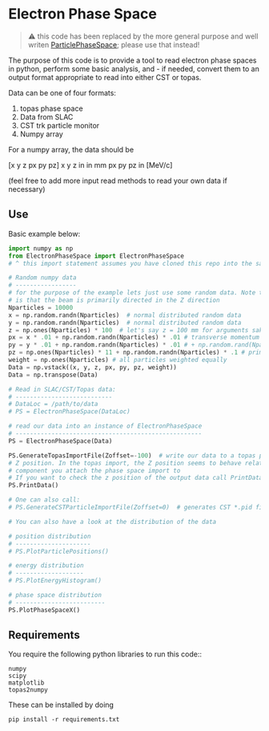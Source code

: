 # Electron Phase Space

> :warning: this code has been replaced by the more general purpose and well writen [ParticlePhaseSpace](https://github.com/bwheelz36/ParticlePhaseSpace); please use that instead! 

The purpose of this code is to provide a tool to read electron phase spaces in python, perform some basic analysis, and - if needed, convert them to an output format appropriate to read into either CST or topas.

Data can be one of four formats:

1. topas phase space
2. Data from SLAC
3. CST trk particle monitor
3. Numpy array

For a numpy array, the data should be

[x y z px py pz]
x y z in in mm
px py pz  in [MeV/c]

(feel free to add more input read methods to read your own data if necessary)

## Use

Basic example below:

```python
import numpy as np
from ElectronPhaseSpace import ElectronPhaseSpace
# ^ this import statement assumes you have cloned this repo into the same directory as this script

# Random numpy data
# -----------------
# for the purpose of the example lets just use some random data. Note that here and throughout the code the assumption
# is that the beam is primarily directed in the Z direction
Nparticles = 10000
x = np.random.randn(Nparticles)  # normal distributed random data
y = np.random.randn(Nparticles)  # normal distributed random data
z = np.ones(Nparticles) * 100  # let's say z = 100 mm for arguments sake
px = x * .01 + np.random.randn(Nparticles) * .01 # transverse momentum with some noise (MeV)
py = y * .01 + np.random.randn(Nparticles) * .01 # + np.random.rand(Nparticles) * .001 # transverse momentum with some noise (MeV)
pz = np.ones(Nparticles) * 11 + np.random.randn(Nparticles) * .1 # primary beam direction
weight = np.ones(Nparticles) # all particles weighted equally
Data = np.vstack((x, y, z, px, py, pz, weight))
Data = np.transpose(Data)

# Read in SLAC/CST/Topas data:
# ---------------------------
# DataLoc = /path/to/data
# PS = ElectronPhaseSpace(DataLoc)

# read our data into an instance of ElectronPhaseSpace
# ----------------------------------------------------
PS = ElectronPhaseSpace(Data)

PS.GenerateTopasImportFile(Zoffset=-100)  # write our data to a topas phase space file, with Zoffset controlling the
# Z position. In the topas import, the Z position seems to behave relative to the local coordinate system of whatever
# component you attach the phase space import to
# If you want to check the z position of the output data call PrintData again:
PS.PrintData()

# One can also call:
# PS.GenerateCSTParticleImportFile(Zoffset=0)  # generates CST *.pid file

# You can also have a look at the distribution of the data

# position distribution
# ---------------------
# PS.PlotParticlePositions()

# energy distribution
# -------------------
# PS.PlotEnergyHistogram()

# phase space distribution
# -------------------------
PS.PlotPhaseSpaceX()
```

## Requirements

You require the following python libraries to run this code::

	numpy
	scipy
	matplotlib
	topas2numpy
	
These can be installed by doing

```
pip install -r requirements.txt
```
   
